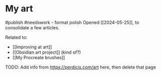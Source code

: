 # My art
#publish 
#needswork - format polish
Opened [[2024-05-25]], to consolidate a few articles.

Related to:
- [[Improving at art]]
- [[Obsidian art project]] (kind of?)
- [[My Procreate brushes]]

TODO: Add info from https://perdicis.com/art here, then delete that page
